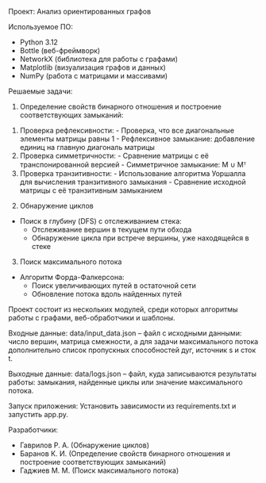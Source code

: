 Проект: Анализ ориентированных графов

Используемое ПО:
- Python 3.12
- Bottle (веб-фреймворк)
- NetworkX (библиотека для работы с графами)
- Matplotlib (визуализация графов и данных)
- NumPy (работа с матрицами и массивами)

Решаемые задачи: 
1. Определение свойств бинарного отношения и построение соответствующих замыканий:
  1) Проверка рефлексивности:
    - Проверка, что все диагональные элементы матрицы равны 1
    - Рефлексивное замыкание: добавление единиц на главную диагональ матрицы
  2) Проверка симметричности:
    - Сравнение матрицы с её транспонированной версией
    - Симметричное замыкание: M ∪ Mᵀ
  3) Проверка транзитивности:
    - Использование алгоритма Уоршалла для вычисления транзитивного замыкания
    - Сравнение исходной матрицы с её транзитивным замыканием

2. Обнаружение циклов
  - Поиск в глубину (DFS) с отслеживанием стека:
    - Отслеживание вершин в текущем пути обхода
    - Обнаружение цикла при встрече вершины, уже находящейся в стеке

3. Поиск максимального потока
  - Алгоритм Форда-Фалкерсона:
    - Поиск увеличивающих путей в остаточной сети
    - Обновление потока вдоль найденных путей

Проект состоит из нескольких модулей, среди которых алгоритмы работы с графами, веб-обработчики и шаблоны.

Входные данные:
data/input_data.json – файл с исходными данными: число вершин, матрица смежности, а для задачи максимального потока дополнительно список пропускных способностей дуг, источник s и сток t.

Выходные данные:
data/logs.json – файл, куда записываются результаты работы: замыкания, найденные циклы или значение максимального потока.

Запуск приложения:
Установить зависимости из requirements.txt и запустить app.py.

Разработчики:
- Гаврилов Р. А. (Обнаружение циклов)
- Баранов К. И. (Определение свойств бинарного отношения и построение соответствующих замыканий)
- Гаджиев М. М. (Поиск максимального потока)
